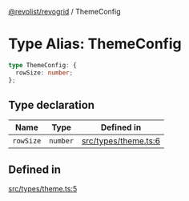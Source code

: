 [@revolist/revogrid](README.md) / ThemeConfig

# Type Alias: ThemeConfig

```ts
type ThemeConfig: {
  rowSize: number;
};
```

## Type declaration

| Name | Type | Defined in |
| ------ | ------ | ------ |
| `rowSize` | `number` | [src/types/theme.ts:6](https://github.com/revolist/revogrid/blob/babcd934a05d11632dc60c6964673e41a780bbb7/src/types/theme.ts#L6) |

## Defined in

[src/types/theme.ts:5](https://github.com/revolist/revogrid/blob/babcd934a05d11632dc60c6964673e41a780bbb7/src/types/theme.ts#L5)
